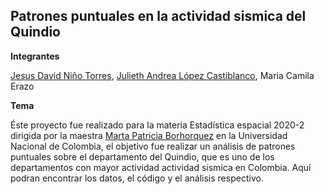 ## Patrones puntuales en la actividad sismica del Quindio

**Integrantes**

[Jesus David Niño Torres](),
[Julieth Andrea López Castiblanco](),
Maria Camila Erazo

**Tema**

Éste proyecto fue realizado para la materia Estadística espacial 2020-2 dirigida por la maestra [Marta Patricia Borhorquez](https://sites.google.com/unal.edu.co/marthapatriciabohorquezcastaed/home) en la Universidad Nacional de Colombia, el objetivo fue realizar un análisis de patrones puntuales sobre el departamento del Quindio, que es uno de los departamentos con mayor actividad actividad sismica en Colombia. Aquí podran encontrar los datos, el código y el análisis respectivo.
